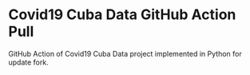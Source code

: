# Covid19 Cuba Data GitHub Action Pull

GitHub Action of Covid19 Cuba Data project implemented in Python for update fork.
